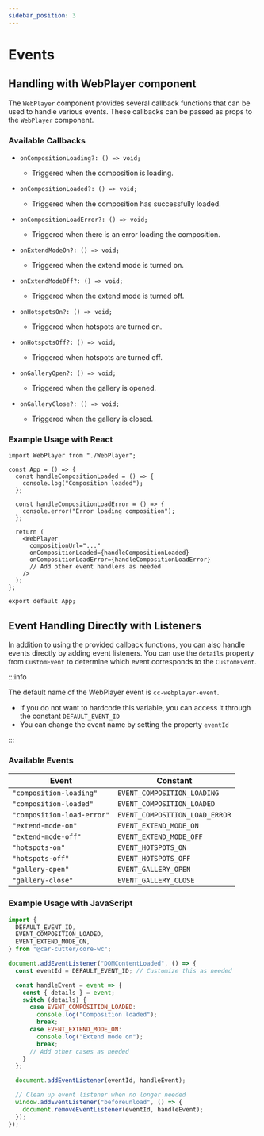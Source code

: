 ```yaml
---
sidebar_position: 3
---
```


# Events

## Handling with WebPlayer component

The `WebPlayer` component provides several callback functions that can be used to handle various events. These callbacks can be passed as props to the `WebPlayer` component.

### Available Callbacks

- `onCompositionLoading?: () => void;`

  - Triggered when the composition is loading.

- `onCompositionLoaded?: () => void;`

  - Triggered when the composition has successfully loaded.

- `onCompositionLoadError?: () => void;`

  - Triggered when there is an error loading the composition.

- `onExtendModeOn?: () => void;`

  - Triggered when the extend mode is turned on.

- `onExtendModeOff?: () => void;`

  - Triggered when the extend mode is turned off.

- `onHotspotsOn?: () => void;`

  - Triggered when hotspots are turned on.

- `onHotspotsOff?: () => void;`

  - Triggered when hotspots are turned off.

- `onGalleryOpen?: () => void;`

  - Triggered when the gallery is opened.

- `onGalleryClose?: () => void;`
  - Triggered when the gallery is closed.

### Example Usage with React

```tsx
import WebPlayer from "./WebPlayer";

const App = () => {
  const handleCompositionLoaded = () => {
    console.log("Composition loaded");
  };

  const handleCompositionLoadError = () => {
    console.error("Error loading composition");
  };

  return (
    <WebPlayer
      compositionUrl="..."
      onCompositionLoaded={handleCompositionLoaded}
      onCompositionLoadError={handleCompositionLoadError}
      // Add other event handlers as needed
    />
  );
};

export default App;
```

## Event Handling Directly with Listeners

In addition to using the provided callback functions, you can also handle events directly by adding event listeners. You can use the `details` property from `CustomEvent` to determine which event corresponds to the `CustomEvent`.

:::info

The default name of the WebPlayer event is `cc-webplayer-event`.

- If you do not want to hardcode this variable, you can access it through the constant `DEFAULT_EVENT_ID`
- You can change the event name by setting the property `eventId`

:::

### Available Events

| Event                      | Constant                       |
| -------------------------- | ------------------------------ |
| `"composition-loading"`    | `EVENT_COMPOSITION_LOADING`    |
| `"composition-loaded"`     | `EVENT_COMPOSITION_LOADED`     |
| `"composition-load-error"` | `EVENT_COMPOSITION_LOAD_ERROR` |
| `"extend-mode-on"`         | `EVENT_EXTEND_MODE_ON`         |
| `"extend-mode-off"`        | `EVENT_EXTEND_MODE_OFF`        |
| `"hotspots-on"`            | `EVENT_HOTSPOTS_ON`            |
| `"hotspots-off"`           | `EVENT_HOTSPOTS_OFF`           |
| `"gallery-open"`           | `EVENT_GALLERY_OPEN`           |
| `"gallery-close"`          | `EVENT_GALLERY_CLOSE`          |

### Example Usage with JavaScript

```js
import {
  DEFAULT_EVENT_ID,
  EVENT_COMPOSITION_LOADED,
  EVENT_EXTEND_MODE_ON,
} from "@car-cutter/core-wc";

document.addEventListener("DOMContentLoaded", () => {
  const eventId = DEFAULT_EVENT_ID; // Customize this as needed

  const handleEvent = event => {
    const { details } = event;
    switch (details) {
      case EVENT_COMPOSITION_LOADED:
        console.log("Composition loaded");
        break;
      case EVENT_EXTEND_MODE_ON:
        console.log("Extend mode on");
        break;
      // Add other cases as needed
    }
  };

  document.addEventListener(eventId, handleEvent);

  // Clean up event listener when no longer needed
  window.addEventListener("beforeunload", () => {
    document.removeEventListener(eventId, handleEvent);
  });
});
```
